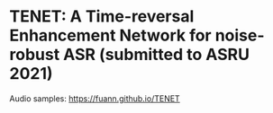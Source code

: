 # TENET: A Time-reversal Enhancement Network for noise-robust ASR (submitted to ASRU 2021)

Audio samples: https://fuann.github.io/TENET
